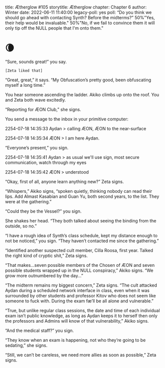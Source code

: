 title: Ætherglow #105
storytitle: Ætherglow 
chapter: Chapter 6
author: Winter
date: 2022-06-11 11:40:00
legacy-poll: yes
poll: “Do you think we should go ahead with contacting Synth? Before the midterms?”
      50%"Yes, their help would be invaluable."
      50%"No, if we fail to convince them it will only tip off the NULL people that I'm onto them."

🌘
=

“Sure, sounds great!” you say.

`[Zeta liked that]`

“Great, great,” it says. “My Obfuscation’s pretty good, been obfuscating myself a long time.”

You hear someone ascending the ladder. Akiko climbs up onto the roof. You and Zeta both wave excitedly.

“Reporting for ÆON Club,” she signs.

You send a message to the inbox in your primitive computer:

2254-07-18 14:35:33 Aydan > calling ÆON, ÆON to the near-surface

2254-07-18 14:35:34 ÆON > I am here Aydan.

“Everyone’s present,” you sign.

2254-07-18 14:35:41 Aydan > as usual we'll use sign, most secure communication, watch through my eyes

2254-07-18 14:35:42 ÆON > understood

“Okay, first of all, anyone learn anything new?” Zeta signs.

“Whispers,” Akiko signs, “spoken quietly, thinking nobody can read their lips. Add Almast Kasabian and Guan Yu, both second years, to the list. They were at the gathering.”

“Could they be the Vessel?” you sign.

She shakes her head. “They both talked about seeing the binding from the outside, so no.”

“I have a rough idea of Synth’s class schedule, kept my distance enough to not be noticed,” you sign. “They haven’t contacted me since the gathering.”

“Identified another suspected cult member, Cilla Roosa, first year. Talked the right kind of cryptic shit,” Zeta signs.

“That makes…seven possible members of the Chosen of ÆON and seven possible students wrapped up in the NULL conspiracy,” Akiko signs. “We grow more outnumbered by the day…”

“The midterm remains my biggest concern,” Zeta signs. “The cult attacked Aydan during a scheduled network interface in class, even when it was surrounded by other students and professor Kitov who does not seem like someone to fuck with. During the exam fæ’ll be all alone and vulnerable.”

“True, but unlike regular class sessions, the date and time of each individual exam isn’t public knowledge, as long as Aydan keeps it to herself then only the professors and Admins will know of that vulnerability,” Akiko signs.

“And the medical staff?” you sign.

“They know when an exam is happening, not who they’re going to be sedating,” she signs.

“Still, we can’t be careless, we need more allies as soon as possible,” Zeta signs.

